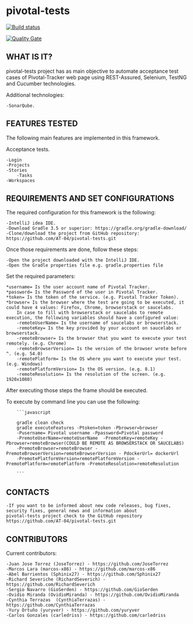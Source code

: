 # pivotal-tests

[![Build status](https://travis-ci.org/AT-04/pivotal-tests.svg?branch=develop)](https://travis-ci.org/AT-04/pivotal-tests) 

[![Quality Gate](https://sonarcloud.io/api/project_badges/measure?project=at-04-pivotal-tests&metric=alert_status)](https://sonarcloud.io/dashboard/index/at-04-pivotal-tests)

WHAT IS IT?
-----------

pivotal-tests project has as main objective to automate acceptance test cases of Pivotal-Tracker web page using REST-Assured,
Selenium, TestNG and Cucumber technologies.

Additional technologies:

    -SonarQube.

FEATURES TESTED
---------------

The following main features are implemented in this framework.

Acceptance tests.

    -Login
    -Projects
    -Stories
        -Tasks
    -Workspaces

REQUIREMENTS AND SET CONFIGURATIONS
-----------------------------------

The required configuration for this framework is the following:

    -IntelliJ idea IDE.
    -Download Gradle 3.5 or superior: https://gradle.org/gradle-download/
    -Clone/download the project from GitHub repository: https://github.com/AT-04/pivotal-tests.git

Once those requirements are done, follow these steps:

    -Open the project downloaded with the IntelliJ IDE.
    -Open the Gradle properties file e.g. gradle.properties file

Set the required parameters:

    *username= Is the user account name of Pivotal Tracker.
    *password= Is the Password of the user in Pivotal Tracker.
    *token= Is the token of the service. (e.g. Pivotal Tracker Token).
    *browser= Is the browser where the test are going to be executed, it could have 4 values: Firefox, Chrome, browserstack or saucelabs.
        In case to fill with browserstack or saucelabs to remote execution, the following variables should have a configured value:
        -remoteUserName= Is the username of saucelabs or browserstack.
        -remoteKey= Is the key provided by your account on saucelabs or browserstack.
        -remoteBrowser= Is the browser that you want to execute your test remotely. (e.g. Chrome)
        -remoteBrowserVersion= Is the version of the browser wrote before ^. (e.g. 54.0)
        -remotePlatform= Is the OS where you want to execute your test. (e.g. Windows)
        -remotePlatformVersion= Is the OS version. (e.g. 8.1)
        -remoteResolution= Is the resolution of the screen. (e.g. 1920x1080)
After executing those steps the frame should be executed.

To execute by command line you can use the following:

        ```javascript

        gradle clean check
        gradle executeFeatures -Ptoken=token -Pbrowser=browser
        -Pusername= Pivotal username -Ppassword=Pivotal password
        -PremoteUserName=remoteUserName  -PremoteKey=remoteKey -Pbrowser=remoteBrowser(COULD BE REMOTE AS BROWSERSTACK OR SAUCELABS)
        -PremoteBrowser=remoteBrowser -PremoteBrowserVersion=remoteBrowserVersion - PdockerUrl= dockerUrl
        -PremotePlatformVersion=remotePlatformVersion -PremotePlatform=remotePlatform -PremoteResolution=remoteResolution

        ```
CONTACTS
--------

    -If you want to be informed about new code releases, bug fixes, security fixes, general news and information about
    pivotal-tests project check to the GitHub repository https://github.com/AT-04/pivotal-tests.git

CONTRIBUTORS
------------

Current contributors:

    -Juan Jose Torrez (JoseTorrez) - https://github.com/JoseTorrez
    -Marcos Lara (marcos-x86) - https://github.com/marcos-x86
    -Abel Barrientos (Sphinix27) - https://github.com/Sphinix27
    -Richard Severiche (RichardSeverich) - https://github.com/RichardSeverich
    -Sergio Navarro (GioSerden) - https://github.com/GioSerden
    -Ovidio Miranda (OvidioMiranda) - https://github.com/OvidioMiranda
    -Cynthia Terrazas  (CynthiaTerrazas) - https://github.com/CynthiaTerrazas
    -Yury Ortuño (yuryver) - https://github.com/yuryver
    -Carlos Gonzales (carledriss) - https://github.com/carledriss
